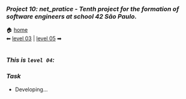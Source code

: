### _Project 10: net_pratice - Tenth project for the formation of software engineers at school 42 São Paulo._

🏠 [home](https://github.com/Vinicius-Santoro/42-formation-lvl2-10.net_pratice)<br>
⬅ [level 03](https://github.com/Vinicius-Santoro/42-formation-lvl2-10.net_pratice/blob/main/readmes/level03.md) | [level 05](https://github.com/Vinicius-Santoro/42-formation-lvl2-10.net_pratice/blob/main/readmes/level05.md) ➡
<h1></h1>

### _This is `level 04`:_

### _Task_
- Developing...

